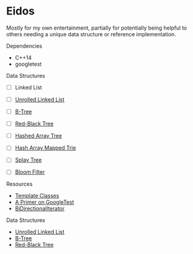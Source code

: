 Eidos
======

Mostly for my own entertainment, partially for potentially being helpful to others needing a unique data structure or reference implementation.

Dependencies
- C++14
- googletest

Data Structures
- [ ] Linked List
- [ ] [Unrolled Linked List](https://en.wikipedia.org/wiki/Unrolled_linked_list)
- [ ] [B-Tree](https://en.wikipedia.org/wiki/B-tree)
- [ ] [Red-Black Tree](https://en.wikipedia.org/wiki/Red%E2%80%93black_tree)
- [ ] [Hashed Array Tree](https://en.wikipedia.org/wiki/Hashed_array_tree)
- [ ] [Hash Array Mapped Trie](https://en.wikipedia.org/wiki/Hash_array_mapped_trie)
- [ ] [Splay Tree](https://en.wikipedia.org/wiki/Splay_tree)
- [ ] [Bloom Filter](https://en.wikipedia.org/wiki/Bloom_filter)


Resources
- [Template Classes](http://en.cppreference.com/w/cpp/language/class_template)
- [A Primer on GoogleTest](https://github.com/google/googletest/blob/master/googletest/docs/Primer.md)
- [BiDirectionalIterator](http://www.cplusplus.com/reference/iterator/BidirectionalIterator/)

Data Structures
- [Unrolled Linked List](https://en.wikipedia.org/wiki/Unrolled_linked_list)
- [B-Tree](https://en.wikipedia.org/wiki/B-tree)
- [Red-Black Tree](https://en.wikipedia.org/wiki/Red%E2%80%93black_tree)
